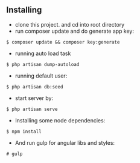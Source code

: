 ## Installing

- clone this project. and cd into root directory
- run composer update and do generate app key: 
```
$ composer update && composer key:generate
```
- running auto load task

```
$ php artisan dump-autoload
```

- running default user: 
```
$ php artisan db:seed
```
- start server by: 
```
$ php artisan serve
```

- Installing some node dependencies: 
```
$ npm install
```

- And run gulp for angular libs and styles: 
```
# gulp
```
